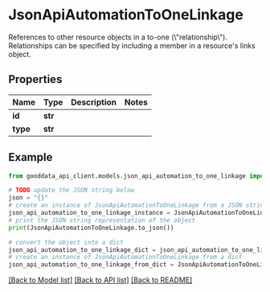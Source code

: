 # JsonApiAutomationToOneLinkage

References to other resource objects in a to-one (\\\"relationship\\\"). Relationships can be specified by including a member in a resource's links object.

## Properties

Name | Type | Description | Notes
------------ | ------------- | ------------- | -------------
**id** | **str** |  | 
**type** | **str** |  | 

## Example

```python
from gooddata_api_client.models.json_api_automation_to_one_linkage import JsonApiAutomationToOneLinkage

# TODO update the JSON string below
json = "{}"
# create an instance of JsonApiAutomationToOneLinkage from a JSON string
json_api_automation_to_one_linkage_instance = JsonApiAutomationToOneLinkage.from_json(json)
# print the JSON string representation of the object
print(JsonApiAutomationToOneLinkage.to_json())

# convert the object into a dict
json_api_automation_to_one_linkage_dict = json_api_automation_to_one_linkage_instance.to_dict()
# create an instance of JsonApiAutomationToOneLinkage from a dict
json_api_automation_to_one_linkage_from_dict = JsonApiAutomationToOneLinkage.from_dict(json_api_automation_to_one_linkage_dict)
```
[[Back to Model list]](../README.md#documentation-for-models) [[Back to API list]](../README.md#documentation-for-api-endpoints) [[Back to README]](../README.md)


